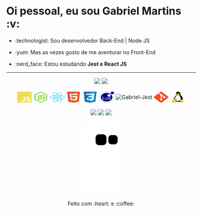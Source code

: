 <h1>Oi pessoal, eu sou Gabriel Martins :v:</h1>

- <p>:technologist: Sou desenvolvedor Back-End | Node JS </p>
- <p>:yum: Mas as vezes gosto de me aventurar no Front-End</p>
- <p>:nerd_face: Estou estudando <strong>Jest e React JS</strong></p>

---


<div align="center">
  <img height="180em" src="https://github-readme-stats.vercel.app/api?username=gabrielmart&count_private=true&show_icons=true&theme=radical#gh-dark-mode-only" />
  <img height="180em" src="https://github-readme-stats.vercel.app/api/top-langs/?username=gabrielmart&theme=radical&layout=compact" />
</div>



<div style="display: inline_block" align="center"><br>
  <img align="center" alt="Gabriel-Js" height="30" width="40" src="https://raw.githubusercontent.com/devicons/devicon/master/icons/javascript/javascript-plain.svg">
  <img align="center" alt="Gabriel-Node" height="30" width="40" src="https://raw.githubusercontent.com/devicons/devicon/master/icons/nodejs/nodejs-original.svg">
  <img align="center" alt="Gabriel-React" height="30" width="40" src="https://raw.githubusercontent.com/devicons/devicon/master/icons/react/react-original.svg">
  <img align="center" alt="Gabriel-HTML" height="30" width="40" src="https://raw.githubusercontent.com/devicons/devicon/master/icons/html5/html5-original.svg">
  <img align="center" alt="Gabriel-CSS" height="30" width="40" src="https://raw.githubusercontent.com/devicons/devicon/master/icons/css3/css3-original.svg">
  <img align="center" alt="Gabriel-Lua" height="30" width="40" src="https://raw.githubusercontent.com/devicons/devicon/master/icons/lua/lua-plain-wordmark.svg">
  <img align="center" alt="Gabriel-Jest" height="30" width="40" src="https://cdn.jsdelivr.net/gh/devicons/devicon/icons/jest/jest-plain.svg">
  <img align="center" alt="Gabriel-git" height="30" width="40" src="https://raw.githubusercontent.com/devicons/devicon/master/icons/git/git-original.svg">
  <img align="center" alt="Gabriel-linux" height="30" width="40" src="https://raw.githubusercontent.com/devicons/devicon/master/icons/linux/linux-original.svg">
</div>

<div align="center"><br>
  <a href="https://www.instagram.com/_bielmartinz/" target="_blank"><img src="https://img.shields.io/badge/-Instagram-%23E4405F?style=for-the-badge&logo=instagram&logoColor=white" target="_blank"></a>
  <a href="https://www.linkedin.com/in/gabriel-martins-dev/" target="_blank"><img src="https://img.shields.io/badge/-LinkedIn-%230077B5?style=for-the-badge&logo=linkedin&logoColor=white" target="_blank"></a> 
  <a href="mailto:gabrielmartinsdesouzaa@gmail.com"><img src="https://img.shields.io/badge/-Gmail-%23333?style=for-the-badge&logo=gmail&logoColor=white" target="_blank"></a>
</div>

<div align="center">

  ![Snake animation](https://github.com/gabrielmart/gabrielmart/blob/output/github-contribution-grid-snake.svg)
  
</div>


<div align="center">
  <p>Feito com :heart: e :coffee:</p>
</div>
          
